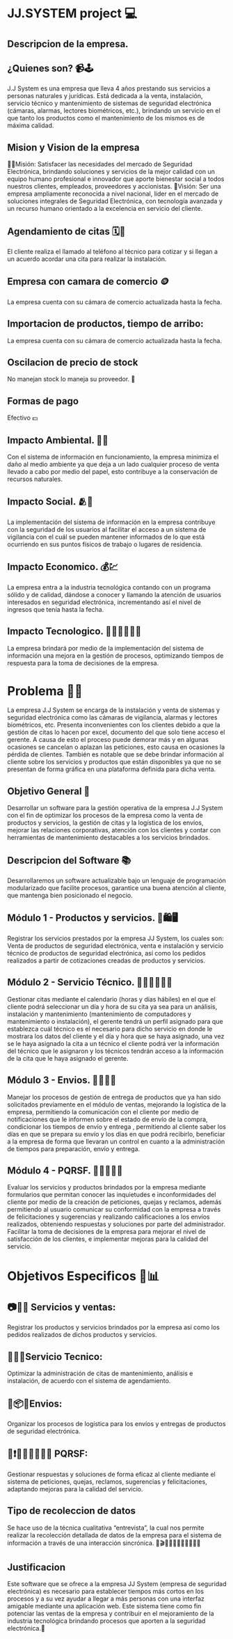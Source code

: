 # JJ.SYSTEM project 💻
## Descripcion de la empresa.
## ¿Quienes son? 📹🕹️
J.J System es una empresa que lleva 4 años prestando sus servicios a personas naturales y jurídicas. Está dedicada a la venta, instalación, servicio técnico y mantenimiento de sistemas de seguridad electrónica (cámaras, alarmas, lectores biométricos, etc.), brindando un servicio en el que tanto los productos como el mantenimiento de los mismos es de máxima calidad.
## Mision y Vision de la empresa
💪🏼Misión: Satisfacer las necesidades del mercado de Seguridad Electrónica, brindando soluciones y servicios de la mejor calidad con un equipo humano profesional e innovador que aporte bienestar social a todos nuestros clientes, empleados, proveedores y accionistas.
👀Visión: Ser una empresa ampliamente reconocida a nivel nacional, líder en el mercado de soluciones integrales de Seguridad Electrónica, con tecnología avanzada y un recurso humano orientado a la excelencia en servicio del cliente.
## Agendamiento de citas 🗓️📒
El cliente realiza el llamado al teléfono al técnico para cotizar y si llegan a un acuerdo acordar una cita para realizar la instalación.
## Empresa con camara de comercio 🪙
La empresa cuenta con su cámara de comercio actualizada hasta la fecha.
## Importacion de productos, tiempo de arribo:
La empresa cuenta con su cámara de comercio actualizada hasta la fecha.
## Oscilacion de precio de stock
No manejan stock lo maneja su proveedor. 📌
## Formas de pago
Efectivo 💵

## Impacto Ambiental. 🍃🌱
Con el sistema de información en funcionamiento, la empresa minimiza el daño al medio ambiente ya que deja a un lado cualquier proceso de venta llevado a cabo por medio del papel, esto contribuye a la conservación de recursos naturales.
## Impacto Social. 🫂👥
La implementación del sistema de información en la empresa contribuye con la seguridad de los usuarios al facilitar el acceso a un sistema de vigilancia con el cuál se pueden mantener informados de lo que está ocurriendo en sus puntos físicos de trabajo o lugares de residencia.
## Impacto Economico. 💰💹
La empresa entra a la industria tecnológica contando con un programa sólido y de calidad, dándose a conocer y llamando la atención de usuarios interesados en seguridad electrónica, incrementando así el nivel de ingresos que tenía hasta la fecha.
## Impacto Tecnologico. 👩🏼‍💻🧑🏼‍💻
La empresa brindará por medio de la implementación del sistema de información una mejora en la gestión de procesos, optimizando tiempos de respuesta para la toma de decisiones de la empresa.

# Problema 😵‍💫
La empresa J.J System se encarga de la instalación y venta de sistemas y seguridad electrónica como las cámaras de vigilancia, alarmas y lectores biométricos, etc. Presenta inconvenientes con los clientes debido a que la gestión de citas lo hacen por excel, documento del que solo tiene acceso el gerente. A causa de esto el proceso puede demorar más y en algunas ocasiones se  cancelan o aplazan las peticiones, esto causa en ocasiones la pérdida de clientes. También es notable que se debe brindar información al cliente sobre los servicios y productos que están disponibles ya que no se presentan de forma gráfica en una plataforma definida para dicha venta.

## Objetivo General 🎯
Desarrollar un software para la gestión operativa de la empresa J.J System con el fin de optimizar los procesos de la empresa como la venta de productos y servicios, la gestión de citas y la logística de los envíos, mejorar las relaciones corporativas, atención con los clientes y contar con herramientas de mantenimiento destacables a los servicios brindados.

## Descripcion del Software 📚
Desarrollaremos un software actualizable bajo un lenguaje de programación modularizado que facilite procesos, garantice una buena atención al cliente, que mantenga bien posicionado el negocio.

## Módulo 1 - Productos y servicios. 🛒🛍️🖥️
Registrar los servicios prestados por la empresa JJ System, los cuales son: Venta de productos de seguridad electrónica, venta e instalación y servicio técnico de productos de seguridad electrónica, así como los pedidos realizados a partir de cotizaciones creadas de productos y servicios.
## Módulo 2 - Servicio Técnico. 👷🏼‍♀️👷🏻🏢
Gestionar citas mediante el calendario (horas y días hábiles) en el que el cliente podrá seleccionar un día y hora de su cita ya sea para un análisis, instalación y mantenimiento (mantenimiento de computadores y mantenimiento o instalación), el gerente tendrá un perfil asignado para que establezca cuál técnico es el necesario para dicho servicio en donde le mostrara los datos del cliente y el día y hora que se haya asignado, una vez se le haya asignado la cita a un técnico el cliente podrá ver la información del técnico que le asignaron y los técnicos tendrán acceso a la información de la cita que le haya asignado el gerente.
## Módulo 3 - Envios. 📩👷🏾‍♂️
Manejar los procesos de gestión de entrega de productos que ya han sido solicitados previamente en el módulo de ventas, mejorando la logística de la empresa, permitiendo la comunicación con el cliente por medio de notificaciones que le informen sobre el estado de envío de la compra, condicionar los tiempos de envío y entrega , permitiendo al cliente saber los días en que se prepara su envío y los días en que podrá recibirlo, beneficiar a la empresa de forma que llevaran un control en cuanto a la administración de tiempos para preparación, envío y entrega.
## Módulo 4 - PQRSF. 📮👧🏽🧑🏽
Evaluar los servicios y productos brindados por la empresa mediante formularios que permitan conocer las inquietudes e inconformidades del cliente por medio de la creación de peticiones, quejas y reclamos, además permitiendo al usuario comunicar su conformidad con la empresa a través de felicitaciones y sugerencias y realizando calificaciones a los envíos realizados, obteniendo respuestas y soluciones por parte del administrador. Facilitar la toma de decisiones de la empresa para mejorar el nivel de satisfacción de los clientes, e implementar mejoras para la calidad del servicio.

# Objetivos Especificos 📍📊
## 📷📡💡 Servicios y ventas:
Registrar los productos y servicios brindados por la empresa así como los pedidos realizados de dichos productos y servicios.
## 📑🔦🚨Servicio Tecnico:
Optimizar la administración de citas de mantenimiento, análisis e instalación, de acuerdo con el sistema de agendamiento.
## 📨📦📝Envios:
Organizar los procesos de logística para los envíos y entregas de productos de seguridad electrónica.
## 📰❗🙋🏽‍♂️🙋🏽‍♀️ PQRSF:
Gestionar respuestas y soluciones de forma eficaz al cliente mediante el sistema de peticiones, quejas, reclamos, sugerencias y felicitaciones, adaptando mejoras para la calidad del servicio.

## Tipo de recoleccion de datos
Se hace uso de la técnica cualitativa “entrevista”, la cual nos permite realizar la recolección detallada de datos de la empresa para el sistema de información a través de una interacción sincrónica.
🎤🎬👩🏼‍💻👩🏾‍💻👨🏻‍💻
## Justificacion
Este software que se ofrece a la empresa JJ System (empresa de seguridad electrónica) es necesario para establecer tiempos más cortos en los procesos y a su vez ayudar a llegar a más personas con una interfaz amigable mediante una aplicación web. Este sistema tiene como fin potenciar las ventas de la empresa y contribuir en el mejoramiento de la industria tecnológica brindando procesos que aporten a la seguridad electrónica.🤖
